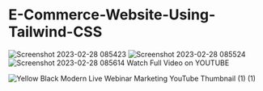 # E-Commerce-Website-Using-Tailwind-CSS

![Screenshot 2023-02-28 085423](https://user-images.githubusercontent.com/105049588/221876708-5b10dfed-3d00-4298-8fb2-c9a90288974e.png)
![Screenshot 2023-02-28 085524](https://user-images.githubusercontent.com/105049588/221876945-d7a3f36c-db5a-4531-8725-5c5ccb92ae1d.png)
![Screenshot 2023-02-28 085614](https://user-images.githubusercontent.com/105049588/221876979-f3086b02-6155-4132-8547-d7815b07c55b.png)
Watch Full Video on YOUTUBE 

![Yellow   Black Modern Live Webinar Marketing YouTube Thumbnail (1) (1)](https://user-images.githubusercontent.com/105049588/221877203-9851a271-431b-4984-90c2-c8e5394d3d93.jpg)
